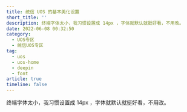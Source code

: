 ```yaml
---
title: 统信 UOS 的基本美化设置
short_title: ''
description: 终端字体太小，我习惯设置成 14px ，字体就默认就挺好看，不用改。
date: 2022-06-08 00:32:50
category:
  - UOS专区
  - 统信UOS专区
tag:
  - uos
  - uos-home
  - deepin
  - font
article: true
timeline: false
---
```

终端字体太小，我习惯设置成 14px ，字体就默认就挺好看，不用改。